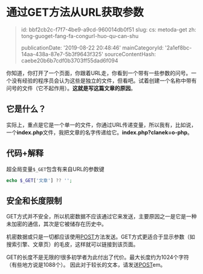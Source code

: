 通过GET方法从URL获取参数
===============

> id: bbf2cb2c-f7f7-4be9-a9cd-960014db0f51
> slug:
> 	cs: metoda-get
> 	zh: tong-guoget-fang-fa-congurl-huo-qu-can-shu
> 
> publicationDate: '2019-08-22 20:48:46'
> mainCategoryId: '2a1ef8bc-14aa-438a-87e7-5b3f9643f325'
> sourceContentHash: caebe20b6b7cdf0b3703ff55dad6f094

你知道，你打开了一个页面，你跟着URL走，你看到一个带有一些参数的问号。一个没有经验的程序员会认为这些是独立的文件，但看吧。试着创建一个名称中带有问号的文件（它不起作用）。**这就是写这篇文章的原因**。

它是什么？
--------------------------

实际上，重点是它是一个单一的文件，你通过URL传递变量，所以我有，比如说，一个**index.php**文件，我把文章的名字传递给它。**index.php?clanek=o-php**。

代码+解释
--------------------------

超全局变量`$_GET`包含有来自URL的参数键

```php
echo $_GET['文章'] ?? '';
```

安全和长度限制
--------------------------

GET方式并不安全，所以机密数据不应该通过它来发送，主要原因之一是它是一种未加密的通信，其次是它被储存在历史中。

机密数据或只是一切都应该使用<a href="/method-post">POST</a>方法发送。GET方式更适合于显示参数（如搜索引擎、文章页）的毛皮，这样就可以链接到该页面。

GET的长度不是无限的!很多初学者为此付出了代价。最大长度约为1024个字符（有些地方说是1088个）。 因此对于较长的文本，请发送<a href="/method-post">POST</a>em。
